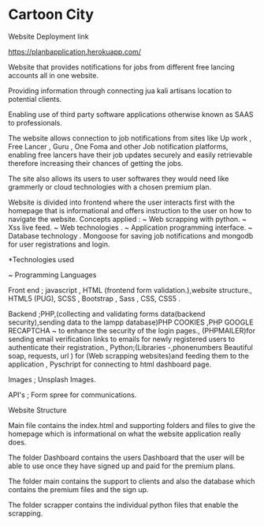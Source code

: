 # Cartoon City

Website Deployment link

https://planbapplication.herokuapp.com/

Website that provides notifications for jobs from different free lancing accounts all in one website.

Providing information through connecting jua kali artisans location to potential clients.

Enabling use of third party software applications otherwise known as SAAS to professionals.

The website allows connection to job notifications from sites like Up work , Free Lancer , Guru , One Foma and other Job notification platforms, enabling free lancers have their job updates securely and easily retrievable therefore
increasing their chances of getting the jobs.

The site also allows its users to user softwares they would need like grammerly or cloud technologies with a chosen premium plan.

Website is divided into frontend where the user interacts first with the homepage that is informational and offers instruction to the user on how to navigate the website.
Concepts applied :
~ Web scrapping with python.
~  Xss live feed.
~ Web technologies .
~ Application programming interface.
~ Database technology .
Mongoose for saving job notifications and mongodb for user registrations and login.

*Technologies used

~ Programming Languages

Front end ; javascript , HTML (frontend form validation.),website structure., HTML5 (PUG), SCSS , Bootstrap , Sass , CSS, CSS5 .

Backend ;PHP,(collecting and validating forms data(backend security),sending data to the lampp database)PHP COOKIES ,PHP GOOGLE RECAPTCHA ~ to enhance the security of the login pages., (PHPMAILER)for sending email verification links to emails for newly registered users to authenticate their registration., Python;(Libraries -,phonenumbers Beautiful soap, requests, url ) for
(Web scrapping websites)and feeding them to the application , Pyschript for connecting to html dashboard page.

Images ; Unsplash Images.

API's ; Form spree for communications.

Website Structure

Main file contains the index.html and supporting folders and files to give the homepage which is informational on what the website application really does.

The folder Dashboard contains the users Dashboard that the user will be able to use once they have signed up and paid for the premium plans.

The folder main contains the support to clients and also the database which contains the premium files and the sign up.

The folder scrapper contains the individual python files that enable the scrapping.
